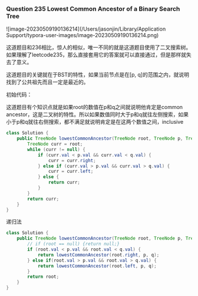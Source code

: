 ### Question 235 Lowest Common Ancestor of a Binary Search Tree

![image-20230509190136214](/Users/jasonjin/Library/Application Support/typora-user-images/image-20230509190136214.png)

这道题目和236相比，惊人的相似，唯一不同的就是这道题目使用了二叉搜索树。如果理解了leetcode235，那么直接套用它的答案就可以直接通过，但是那样就失去了意义。



这道题目的关键就在于BST的特性，如果当前节点是在[p, q]的范围之内，就说明找到了公共祖先而且一定是最近的。

初始代码：

这道题目有个知识点就是如果root的数值在p和q之间就说明他肯定是common ancestor，这是二叉树的特性。所以如果数值同时大于p和q就往左侧搜索，如果小于p和q就往右侧搜索，都不满足就说明肯定是在这两个数值之间，inclusive

~~~java
class Solution {
    public TreeNode lowestCommonAncestor(TreeNode root, TreeNode p, TreeNode q) {
        TreeNode curr = root;
        while (curr != null) {
            if (curr.val < p.val && curr.val < q.val) {
                curr = curr.right;
            } else if (curr.val > p.val && curr.val > q.val) {
                curr = curr.left;
            } else {
                return curr;
            }
        }
        return curr;
    } 
}
~~~

递归法

```java
class Solution {
    public TreeNode lowestCommonAncestor(TreeNode root, TreeNode p, TreeNode q) {
        // if (root == null) {return null;}
        if (root.val < p.val && root.val < q.val) {
            return lowestCommonAncestor(root.right, p, q);
        } else if(root.val > p.val && root.val > q.val) {
            return lowestCommonAncestor(root.left, p, q);
        } 
        return root;
    }
}
```
